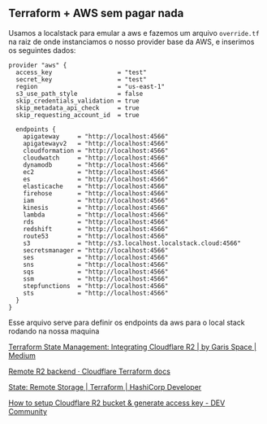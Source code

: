 ## Terraform + AWS sem pagar nada 

Usamos a localstack para emular a aws e fazemos um arquivo `override.tf` na raiz de onde instanciamos o nosso provider base da AWS, e inserimos os seguintes dados: 
 
```hcl
provider "aws" {
  access_key                  = "test"
  secret_key                  = "test"
  region                      = "us-east-1"
  s3_use_path_style           = false
  skip_credentials_validation = true
  skip_metadata_api_check     = true
  skip_requesting_account_id  = true

  endpoints {
    apigateway     = "http://localhost:4566"
    apigatewayv2   = "http://localhost:4566"
    cloudformation = "http://localhost:4566"
    cloudwatch     = "http://localhost:4566"
    dynamodb       = "http://localhost:4566"
    ec2            = "http://localhost:4566"
    es             = "http://localhost:4566"
    elasticache    = "http://localhost:4566"
    firehose       = "http://localhost:4566"
    iam            = "http://localhost:4566"
    kinesis        = "http://localhost:4566"
    lambda         = "http://localhost:4566"
    rds            = "http://localhost:4566"
    redshift       = "http://localhost:4566"
    route53        = "http://localhost:4566"
    s3             = "http://s3.localhost.localstack.cloud:4566"
    secretsmanager = "http://localhost:4566"
    ses            = "http://localhost:4566"
    sns            = "http://localhost:4566"
    sqs            = "http://localhost:4566"
    ssm            = "http://localhost:4566"
    stepfunctions  = "http://localhost:4566"
    sts            = "http://localhost:4566"
  }
}
```
Esse arquivo serve para definir os endpoints da aws para o local stack rodando na nossa maquina 

[Terraform State Management: Integrating Cloudflare R2 | by Garis Space | Medium](https://medium.com/@GarisSpace/terraform-state-management-integrating-cloudflare-r2-b2e82798896d)

[Remote R2 backend · Cloudflare Terraform docs](https://developers.cloudflare.com/terraform/advanced-topics/remote-backend/)

[State: Remote Storage | Terraform | HashiCorp Developer](https://developer.hashicorp.com/terraform/language/state/remote)

[How to setup Cloudflare R2 bucket & generate access key - DEV Community](https://dev.to/jacksbridger/how-to-setup-cloudflare-r2-bucket-generate-access-key-4icd)
